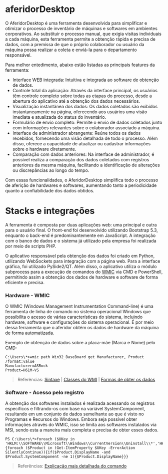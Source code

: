 # aferidorDesktop
O AferidorDesktop é uma ferramenta desenvolvida para simplificar e otimizar o processo de inventário de máquinas e softwares em ambientes corporativos. Ao substituir o processo manual, que exigia visitas individuais a cada máquina, esta ferramenta permite a obtenção rápida e precisa de dados, com a premissa de que o próprio colaborador ou usuário da máquina possa realizar a coleta e enviá-la para o departamento responsável.

Para melhor entedimento, abaixo estão listadas as principais features da ferramenta:
  * Interface WEB integrada: Intuitiva e integrada ao software de obtenção de dados.
  * Controle total da aplicação: Através da interface principal, os usuários têm controle completo sobre todas as etapas do processo, desde a abertura do aplicativo até a obtenção dos dados necessários.
  * Visualização instantânea dos dados: Os dados coletados são exibidos instantaneamente na página, oferecendo aos usuários uma visão imediata e atualizada do status do inventário.
  * Formulário de envio completo: Permite o envio de dados coletados junto com informações relevantes sobre o colaborador associado a máquina.
  * Interface de administrador abrangente: Reúne todos os dados recebidos, fornecendo uma visão detalhada de todo o processo. Além disso, oferece a capacidade de atualizar ou cadastrar informações sobre o hardware diretamente.
  * Comparação com dados anteriores:  Na interface de administrador, é possível realiza a comparação dos dados coletados com registros anteriores da mesma máquina, facilitando a identificação de alterações ou discrepâncias ao longo do tempo.
  
Com essas funcionalidades, o AferidorDesktop simplifica todo o processo de aferição de hardwares e softwares, aumentando tanto a periodicidade quanto a confiabilidade dos dados obtidos.

# Stacks e integrações
A ferramenta é composta por duas aplicações web: uma principal e outra para o usuário final. O front-end foi desenvolvido utilizando Bootstrap 5.3, enquanto o back-end é predominantemente em JavaScript. A integração com o banco de dados e o sistema já utilizado pela empresa foi realizada por meio de scripts PHP.

O aplicativo responsável pela obtenção dos dados foi criado em Python, utilizando WebSockets para integração com a página web. Para a interface gráfica, foi utilizado PySide2/QT. Além disso, o aplicativo utiliza o módulo subprocess para a execução de comandos do [WMIC](#hardware---wmic) via CMD e PowerShell, permitindo assim a obtenção dos dados de hardware e software de forma eficiente e precisa.

### Hardware - WMIC
O WMIC (Windows Management Instrumentation Command-line) é uma ferramenta de linha de comando no sistema operacional Windows que possibilita o acesso de várias características do sistema, incluindo hardware, software e configurações do sistema operacional. É por meio dessa ferramenta que o aferidor obtém os dados de hardware da máquina de forma automatizada.

Exemplo de obtenção de dados sobre a placa-mãe (Marca e Nome) pelo CMD:
```
C:\Users\*>wmic path Win32_BaseBoard get Manufacturer, Product /format:value
Manufacturer=ASRock
Product=H61M-VS
```

> Referências: [Sintaxe](https://learn.microsoft.com/pt-br/windows-server/administration/windows-commands/wmic) | [Classes do WMI](https://learn.microsoft.com/pt-br/windows/win32/cimwin32prov/computer-system-hardware-classes) | [Formas de obter os dados](https://learn.microsoft.com/pt-br/windows/win32/wmisdk/wmi-tasks--computer-hardware)

### Software - Acesso pelo registro
A obtenção dos softwares instalados é realizada acessando os registros específicos e filtrando-os com base na variável SystemComponent, resultando em um conjunto de dados semelhante ao que é visto no Programas e Recursos do Windows. Embora seja possível obter informações através do WMIC, isso se limita aos softwares instalados via MSI, sendo esta a maneira mais completa e precisa de obter esses dados.

```
PS C:\Users\*>foreach ($UKey in 'HKLM:\\SOFTWARE\\Microsoft\\Windows\\CurrentVersion\\Uninstall\\*','HKLM:\\SOFTWARE\\Wow6432node\\Microsoft\\Windows\\CurrentVersion\\Uninstall\\*','HKCU:\\SOFTWARE\\Microsoft\\Windows\\CurrentVersion\\Uninstall\\*','HKCU:\\SOFTWARE\\Wow6432node\\Microsoft\\Windows\\CurrentVersion\\Uninstall\*'){foreach ($Product in (Get-ItemProperty $UKey -ErrorAction SilentlyContinue)){if($Product.DisplayName -and $Product.SystemComponent -ne 1){$Product.DisplayName}}}
```
> Referências: [Explicação mais detalhada do comando](https://superuser.com/questions/1603763/how-can-i-run-a-single-command-to-show-all-installed-applications-in-windows-10)
